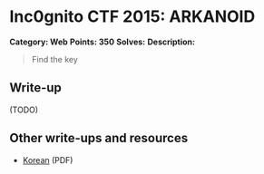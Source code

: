 # Inc0gnito CTF 2015: ARKANOID

**Category: Web** 
**Points: 350** 
**Solves:** 
**Description:**

> Find the key


## Write-up

(TODO)

## Other write-ups and resources

* [Korean](http://inc0gnito.com/wordpress/wp-content/uploads/2015/09/ARKANOID_Writeup_Kroot.pdf) (PDF)
